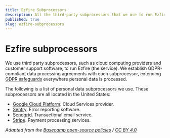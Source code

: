 ```yaml
---
title: Ezfire Subprocessors
description: All the third-party subprocessors that we use to run Ezfire.
published: true
slug: ezfire-subprocessors
---
```


# Ezfire subprocessors

We use third party subprocessors, such as cloud computing providers and customer support software, to run Ezfire (the service). We establish GDPR-compliant data processing agreements with each subprocessor, extending [GDPR safeguards](../regulations/index.md) everywhere personal data is processed.

The following is a list of personal data subprocessors we use. These subprocessors are all located in the United States:

- [Google Cloud Platform](https://cloud.google.com/). Cloud Services provider.
- [Sentry](https://sentry.io/). Error reporting software.
- [Sendgrid](https://sendgrid.com/). Transactional email service.
- [Stripe](https://stripe.com/). Payment processing services.

_Adapted from the [Basecamp open-source policies](https://github.com/basecamp/policies) / [CC BY 4.0](https://creativecommons.org/licenses/by/4.0/)_
